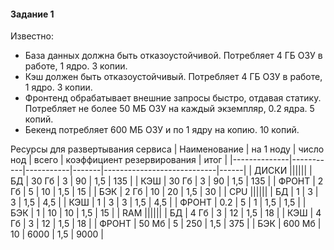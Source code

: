 #### Задание 1

Известно:
- База данных должна быть отказоустойчивой. Потребляет 4 ГБ ОЗУ в работе, 1 ядро. 3 копии.
- Кэш должен быть отказоустойчивый. Потребляет 4 ГБ ОЗУ в работе, 1 ядро. 3 копии.
- Фронтенд обрабатывает внешние запросы быстро, отдавая статику. Потребляет не более 50 МБ ОЗУ на каждый экземпляр, 0.2 ядра. 5 копий.
- Бекенд потребляет 600 МБ ОЗУ и по 1 ядру на копию. 10 копий.


Ресурсы для развертывания сервиса
| Наименование | на 1 ноду | число нод | всего | коэффициент резервирования | итог |
|--------------|-----------|-----------|-------|----------------------------|------|
| ДИСКИ ||||||
| БД | 30 Гб | 3 | 90 | 1,5 | 135 |
| КЭШ | 30 Гб | 3 | 90 | 1,5 | 135 |
| ФРОНТ | 2 Гб | 5 | 10 | 1,5 | 15 |
| БЭК | 2 Гб | 10 | 20 | 1,5 | 30 |
| CPU ||||||
| БД | 1 | 3 | 3 | 1,5 | 4,5 |
| КЭШ | 1 | 3 | 3 | 1,5 | 4,5 |
| ФРОНТ | 0.2 | 5 | 1 | 1,5 | 1,5 |
| БЭК | 1 | 10 | 10 | 1,5 | 15 |
| RAM ||||||
| БД | 4 Гб | 3 | 12 | 1,5 | 18 |
| КЭШ | 4 Гб | 3 | 12 | 1,5 | 18 |
| ФРОНТ | 50 Мб | 5 | 250 | 1,5 | 375 |
| БЭК | 600 Мб | 10 | 6000 | 1,5 | 9000 |

